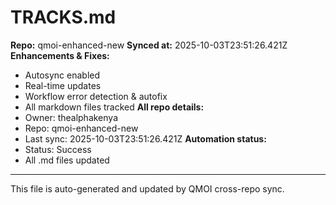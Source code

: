 # TRACKS.md

**Repo:** qmoi-enhanced-new
**Synced at:** 2025-10-03T23:51:26.421Z
**Enhancements & Fixes:**
- Autosync enabled
- Real-time updates
- Workflow error detection & autofix
- All markdown files tracked
**All repo details:**
- Owner: thealphakenya
- Repo: qmoi-enhanced-new
- Last sync: 2025-10-03T23:51:26.421Z
**Automation status:**
- Status: Success
- All .md files updated
---
This file is auto-generated and updated by QMOI cross-repo sync.

